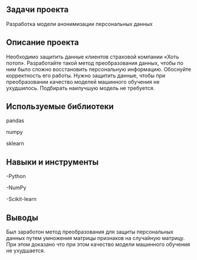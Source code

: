 ## Задачи проекта
Разработка модели анонимизации персональных данных

## Описание проекта
Необходимо защитить данные клиентов страховой компании «Хоть потоп». Разработайте такой метод преобразования данных, чтобы по ним было сложно восстановить персональную информацию. Обоснуйте корректность его работы. Нужно защитить данные, чтобы при преобразовании качество моделей машинного обучения не ухудшилось. Подбирать наилучшую модель не требуется.

## Используемые библиотеки
pandas

numpy

sklearn
## Навыки и инструменты
-Python

-NumPy

-Scikit-learn

## Выводы

Был заработон метод преобразования для защиты персональных данных путем умножения матрицы признаков на случайную матрицу. При этом доказано что при этом качество модели машинного обучения не ухудшается.
